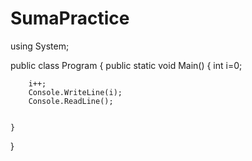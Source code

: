 # SumaPractice

using System;
					
public class Program
{
	public static void Main()
	{
	int i=0;
		
		i++;
		Console.WriteLine(i);
		Console.ReadLine();
		
		
	}
}
